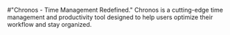 #"Chronos - Time Management Redefined." 
Chronos is a cutting-edge time management and productivity tool designed to help users optimize their workflow and stay organized. 
